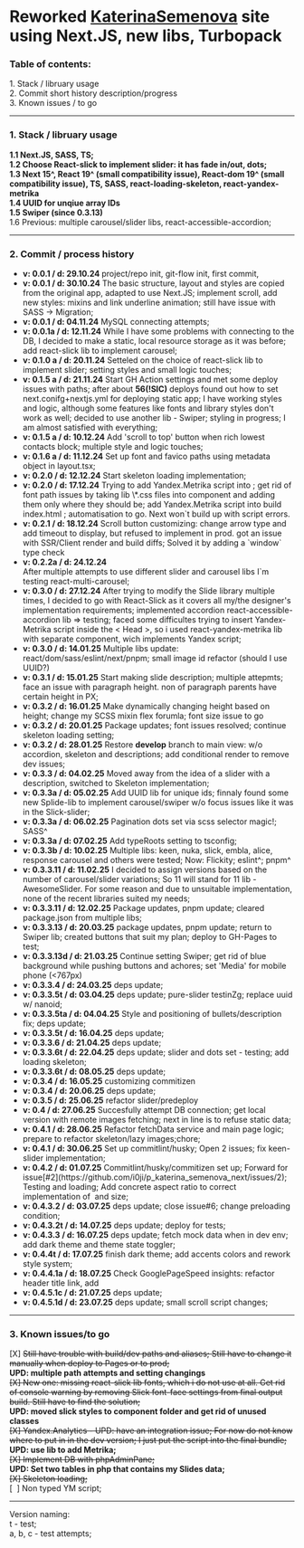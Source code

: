 <h1>Reworked <a href="https://katerinasemenova.ru"> KaterinaSemenova</a> site using Next.JS, new libs, Turbopack</h1>

<h3>Table of contents:</h3>
1. Stack / libruary usage<br>
2. Commit short history description/progress<br>
3. Known issues / to go<br>
<hr>

<h3> 1. Stack / libruary usage</h3>
<b>1.1 Next.JS, SASS, TS;<br>
1.2 Choose React-slick to implement slider: it has fade in/out, dots; <br>
1.3 Next 15^, React 19^ (small compatibility issue), React-dom 19^ (small compatibility issue), TS, SASS, react-loading-skeleton, react-yandex-metrika<br>
1.4 UUID for unqiue array IDs<br>
1.5 Swiper (since 0.3.13)<br></b>
1.6 Previous: multiple carousel/slider libs, react-accessible-accordion;

<hr>

<h3> 2. Commit / process history</h3>
<ul>
<li><b>v: 0.0.1 / d: 29.10.24  </b>   
project/repo init, git-flow init, first commit,</li>
<li><b>v: 0.0.1 / d: 30.10.24</b>     
The basic structure, layout and styles are copied from the original app, adapted to use Next.JS; implement scroll, add new styles: mixins and link underline animation; still have issue with SASS -> Migration;</li>
<li><b>v: 0.0.1 / d: 04.11.24</b> 
MySQL connecting attempts;</li>
<li><b>v: 0.0.1a / d: 12.11.24</b> 
While I have some problems with connecting to the DB, I decided to make a static, local resource storage as it was before; add react-slick lib to implement carousel;</li>
<li><b>v: 0.1.0 a / d: 20.11.24</b> 
Setteled on the choice of react-slick lib to implement slider; setting styles and small logic touches;</li>
<li><b>v: 0.1.5 a / d: 21.11.24</b> 
Start GH Action settings and met some deploy issues with paths; after about <b>56(!SIC)</b> deploys found out how to set next.conifg+nextjs.yml for deploying static app; I have working styles and logic, although some features like fonts and library styles don't work as well; decided to use another lib - Swiper; styling in progress; I am almost satisfied with everything;</li>
<li><b>v: 0.1.5 a / d: 10.12.24</b>
Add 'scroll to top' button when rich lowest contacts block; multiple style and logic touches;</li>
<li><b>v: 0.1.6 a / d: 11.12.24</b>
Set up font and favico paths using metadata object in layout.tsx;</li>
<li><b>v: 0.2.0 / d: 12.12.24</b>
Start skeleton loading implementation;</li>
<li><b>v: 0.2.0 / d: 17.12.24</b>
Trying to add Yandex.Metrika script into <Head>; get rid of font path issues by taking lib \*.css files into component and adding them only where they should be; add Yandex.Metrika script into build index.html ; automatisation to go.
Next won`t build up with script errors. </li>
<li><b>v: 0.2.1 / d: 18.12.24</b> 
Scroll button customizing: change arrow type and add timeout to display, but refused to implement in prod. got an issue with SSR/Client render and build diffs; Solved it by adding a `window` type check
<li><b>v: 0.2.2a / d: 24.12.24</b> </li>
After multiple attempts to use different slider and carousel libs I`m testing react-multi-carousel;</li>
<li><b>v: 0.3.0 / d: 27.12.24</b>
After trying to modify the Slide library multiple times, I decided to go with React-Slick as it covers all my/the designer's implementation requirements;
implemented accordion react-accessible-accordion lib => testing; 
faced some difficultes trying to insert Yandex-Metrika script inside the < Head >, so i used react-yandex-metrika lib with separate component, wich implements Yandex script;</li>
<li><b>v: 0.3.0 / d: 14.01.25</b>
Multiple libs update: react/dom/sass/eslint/next/pnpm; small image id refactor (should I use UUID?)</li>
<li><b>v: 0.3.1 / d: 15.01.25</b>
Start making slide description; multiple attepmts; face an issue with paragraph height. non of paragraph parents have certain height in PX;</li>
<li><b>v: 0.3.2 / d: 16.01.25</b> 
Make dynamically changing height based on <Image> height; change my SCSS mixin flex forumla; font size issue to go</li>
<li><b>v: 0.3.2 / d: 20.01.25</b>
Package updates; font issues resolved; continue skeleton loading setting;</li>
<li><b>v: 0.3.2 / d: 28.01.25</b>
Restore <b>develop</b> branch to main view: w/o accordion, skeleton and descriptions; add conditional render to remove dev issues;</li>
<li><b>v: 0.3.3 / d: 04.02.25</b>
Moved away from the idea of ​​a slider with a description, switched to Skeleton implementation;</li>
<li><b>v: 0.3.3a / d: 05.02.25</b>
Add UUID lib for unique ids; finnaly found some new Splide-lib to implement carousel/swiper w/o focus issues like it was in the Slick-slider;</li>
<li><b>v: 0.3.3a / d: 06.02.25</b>
Pagination dots set via scss selector magic!; SASS^</li>
<li><b>v: 0.3.3a / d: 07.02.25</b>
Add typeRoots setting to tsconfig;</li>
<li><b>v: 0.3.3b / d: 10.02.25</b>
Multiple libs: keen, nuka, slick, embla, alice, response carousel and others were tested; Now: Flickity; eslint^; pnpm^</li>
<li><b>v: 0.3.3.11 / d: 11.02.25</b>
I decided to assign versions based on the number of carousel/slider variations; So 11 will stand for 11 lib - AwesomeSlider. For some reason and due to unsuitable implementation, none of the recent libraries suited my needs;</li>
<li><b>v: 0.3.3.11 / d: 12.02.25</b>
Package updates, pnpm update; cleared package.json from multiple libs;</li>
<li><b>v: 0.3.3.13 / d: 20.03.25</b>
package updates, pnpm update; return to Swiper lib; created buttons that suit my plan; deploy to GH-Pages to test;</li> 
<li><b>v: 0.3.3.13d / d: 21.03.25</b> 
Continue setting Swiper; get rid of blue background while pushing buttons and achores; set 'Media' for mobile phone (<767px)</li> 
<li><b>v: 0.3.3.4 / d: 24.03.25</b> 
deps update;
</li>
<li><b>v: 0.3.3.5t / d: 03.04.25</b> 
deps update; pure-slider testinZg; replace uuid w/ nanoid;
</li>
<li><b>v: 0.3.3.5ta / d: 04.04.25</b> 
Style and positioning of bullets/description fix; deps update;
</li>
<li><b>v: 0.3.3.5t / d: 16.04.25</b> 
deps update;
</li>
<li><b>v: 0.3.3.6 / d: 21.04.25</b> 
deps update;
</li>
<li><b>v: 0.3.3.6t / d: 22.04.25</b> 
deps update; slider and dots set - testing; add loading skeleton;
</li>
<li><b>v: 0.3.3.6t / d: 08.05.25</b> 
deps update;
</li>
<li><b>v: 0.3.4 / d: 16.05.25</b> 
customizing commitizen
</li>
<li><b>v: 0.3.4 / d: 20.06.25</b> 
deps update;
</li>
<li><b>v: 0.3.5 / d: 25.06.25</b> 
refactor slider/predeploy
</li>
<li><b>v: 0.4 / d: 27.06.25</b> 
Succesfully attempt DB connection; get local version with remote images fetching; next in line is to refuse static data;
</li>
<li><b>v: 0.4.1 / d: 28.06.25</b> 
Refactor fetchData service and main page logic; prepare to refactor skeleton/lazy images;chore;
</li>
<li><b>v: 0.4.1 / d: 30.06.25</b> 
Set up commitlint/husky; Open 2 issues; fix keen-slider implementation;
</li>
<li><b>v: 0.4.2 / d: 01.07.25</b> 
Commitlint/husky/commitizen set up; 
Forward for issue[#2](https://github.com/i0ji/p_katerina_semenova_next/issues/2); 
Testing <Skeleton/> and loading;
Add concrete aspect ratio to correct implementation of <Image> and <Skeleton> size;
</li>
<li><b>v: 0.4.3.2 / d: 03.07.25</b> 
deps update; close issue#6; change preloading condition;
</li>
<li><b>v: 0.4.3.2t / d: 14.07.25</b> 
deps update; deploy for tests;
</li>
<li><b>v: 0.4.3.3 / d: 16.07.25</b> 
deps update; fetch mock data when in dev env;
add dark theme and theme state toggler;
</li>
<li><b>v: 0.4.4t / d: 17.07.25</b> 
finish dark theme; add accents colors and rework style system;
</li>
<li><b>v: 0.4.4.1a / d: 18.07.25</b> 
Check GooglePageSpeed insights: refactor header title link, add 
</li>
<li><b>v: 0.4.5.1c / d: 21.07.25</b> 
deps update;
</li>
<li><b>v: 0.4.5.1d / d: 23.07.25</b> 
deps update; small scroll script changes;
</li>
</ul>
<hr>
<h3> 3. Known issues/to go</h3>
[X] <del>Still have trouble with build/dev paths and aliases; Still have to change it manually when deploy to Pages or to prod;</del><br>
<b>UPD: multiple path attempts and setting changings</b><br>
<del>[X] New one: missing react-slick lib fonts, which i do not use at all. Get rid of console warning by removing Slick font-face settings from final output build. Still have to find the solution;</del><br>
<b>UPD: moved slick styles to component folder and get rid of unused classes</b><br>
<del>[X] Yandex.Analytics - UPD: have an integration issue; For now do not know where to put in in the dev version; I just put the script into the final bundle;</del><br>
<b>UPD: use lib to add Metrika;</b><br>
<del>[X] Implement DB with phpAdminPane;</del><br>
<b>UPD: Set two tables in php that contains my Slides data;</b><br>
<del>[X] Skeleton loading;</del><br>
[&nbsp;&nbsp;] Non typed YM script;<br>

<hr>
Version naming:<br>
t - test;<br>
a, b, c - test attempts;
